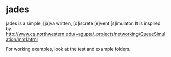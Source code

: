 # jades
jades is a simple, [ja]va written, [d]iscrete [e]vent [s]imulator.
It is inspired by http://www.cs.northwestern.edu/~agupta/_projects/networking/QueueSimulation/mm1.html

For working examples, look at the test and example folders.
